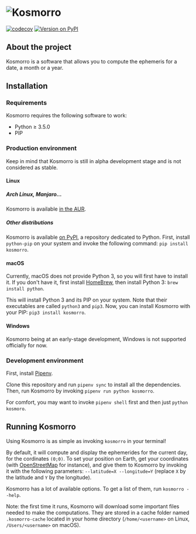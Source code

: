 # ![Kosmorro](assets/png/kosmorro-logo.png)
[![codecov](https://codecov.io/gh/Deuchnord/kosmorro/branch/master/graph/badge.svg)](https://codecov.io/gh/Deuchnord/kosmorro) [![Version on PyPI](https://img.shields.io/pypi/v/kosmorro)](https://pypi.org/project/kosmorro)

## About the project

Kosmorro is a software that allows you to compute the ephemeris for a date, a month or a year.

## Installation

### Requirements

Kosmorro requires the following software to work:

- Python ≥ 3.5.0
- PIP

### Production environment

Keep in mind that Kosmorro is still in alpha development stage and is not considered as stable.

#### Linux

##### Arch Linux, Manjaro…

Kosmorro is available [in the AUR](https://aur.archlinux.org/packages/kosmorro).

##### Other distributions

Kosmorro is available [on PyPI](https://pypi.org/project/kosmorro/), a repository dedicated to Python.
First, install `python-pip` on your system and invoke the following command: `pip install kosmorro`.

#### macOS

Currently, macOS does not provide Python 3, so you will first have to install it.
If you don't have it, first install [HomeBrew](https://formulae.brew.sh), then install Python 3: `brew install python`.

This will install Python 3 and its PIP on your system. Note that their executables are called `python3` and `pip3`.
Now, you can install Kosmorro with your PIP: `pip3 install kosmorro`.

#### Windows

Kosmorro being at an early-stage development, Windows is not supported officially for now.

### Development environment

First, install [Pipenv](https://pypi.org/project/pipenv/).

Clone this repository and run `pipenv sync` to install all the dependencies.
Then, run Kosmorro by invoking `pipenv run python kosmorro`.

For comfort, you may want to invoke `pipenv shell` first and then just `python kosmoro`.

## Running Kosmorro

Using Kosmorro is as simple as invoking `kosmorro` in your terminal!

By default, it will compute and display the ephemerides for the current day, for the cordinates `(0;0)`.
To set your position on Earth, get your coordinates (with [OpenStreetMap](https://www.openstreetmap.org) for instance), and give them to Kosmorro by invoking it with the following parameters: `--latitude=X --longitude=Y` (replace `X` by the latitude and `Y` by the longitude).

Kosmorro has a lot of available options. To get a list of them, run `kosmorro --help`.

Note: the first time it runs, Kosmorro will download some important files needed to make the computations. They are stored in a cache folder named `.kosmorro-cache` located in your home directory (`/home/<username>` on Linux, `/Users/<username>` on macOS).

